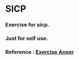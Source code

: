 # SICP
### Exercise for sicp.
### Just for self use.

### Reference : [Exercise Anser](https://sicp.readthedocs.io/en/latest/index.html)
